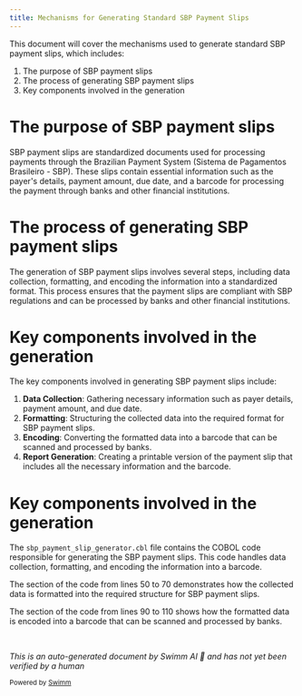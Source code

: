 ```yaml
---
title: Mechanisms for Generating Standard SBP Payment Slips
---
```

This document will cover the mechanisms used to generate standard SBP payment slips, which includes:

1. The purpose of SBP payment slips
2. The process of generating SBP payment slips
3. Key components involved in the generation

# The purpose of SBP payment slips

SBP payment slips are standardized documents used for processing payments through the Brazilian Payment System (Sistema de Pagamentos Brasileiro - SBP). These slips contain essential information such as the payer's details, payment amount, due date, and a barcode for processing the payment through banks and other financial institutions.

# The process of generating SBP payment slips

The generation of SBP payment slips involves several steps, including data collection, formatting, and encoding the information into a standardized format. This process ensures that the payment slips are compliant with SBP regulations and can be processed by banks and other financial institutions.

# Key components involved in the generation

The key components involved in generating SBP payment slips include:

1. **Data Collection**: Gathering necessary information such as payer details, payment amount, and due date.
2. **Formatting**: Structuring the collected data into the required format for SBP payment slips.
3. **Encoding**: Converting the formatted data into a barcode that can be scanned and processed by banks.
4. **Report Generation**: Creating a printable version of the payment slip that includes all the necessary information and the barcode.

# Key components involved in the generation

The `sbp_payment_slip_generator.cbl` file contains the COBOL code responsible for generating the SBP payment slips. This code handles data collection, formatting, and encoding the information into a barcode.

The section of the code from lines 50 to 70 demonstrates how the collected data is formatted into the required structure for SBP payment slips.

The section of the code from lines 90 to 110 shows how the formatted data is encoded into a barcode that can be scanned and processed by banks.

&nbsp;

*This is an auto-generated document by Swimm AI 🌊 and has not yet been verified by a human*

<SwmMeta version="3.0.0" repo-id="Z2l0aHViJTNBJTNBa2VsbG8lM0ElM0Fzd2ltbWlv" repo-name="kello"><sup>Powered by [Swimm](/)</sup></SwmMeta>
